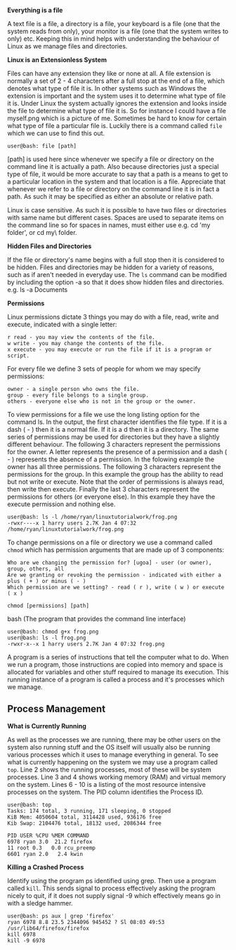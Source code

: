 **Everything is a file**

A text file is a file, a directory is a file, your keyboard is a file (one that the system reads from only), your monitor is a file (one that the system writes to only) etc. Keeping this in mind  helps with understanding the behaviour of Linux as we manage files and directories.

**Linux is an Extensionless System**

Files can have any extension they like or none at all. A file extension is normally a set of 2 - 4 characters after a full stop at the end of a file, which denotes what type of file it is. In other systems such as Windows the extension is important and the system uses it to determine what type of file it is. Under Linux the system actually ignores the extension and looks inside the file to determine what type of file it is. So for instance I could have a file myself.png which is a picture of me. Sometimes be hard to know for certain what type of file a particular file is. Luckily there is a command called ``file`` which we can use to find this out.

    user@bash: file [path]

[path] is used here since  whenever we specify a file or directory on the command line it is actually a path. Also because directories just a special type of file, it would be more accurate to say that a path is a means to get to a particular location in the system and that location is a file.  Appreciate that whenever we refer to a file or directory on the command line it is in fact a path. As such it may be specified as either an absolute or relative path.

Linux is case sensitive. As such it is possible to have two files or directories with same name but different cases. Spaces are used to separate items on the command line so for spaces in names, must either use e.g. cd 'my folder', or cd my\ folder.

**Hidden Files and Directories**

If the file or directory's name begins with a full stop then it is considered to be hidden. Files and directories may be hidden for a variety of reasons, such as if aren't needed in everyday use. The ``ls`` command can be modified by including the option -a so that it does show hidden files and directories. e.g. ls -a Documents


**Permissions**

Linux permissions dictate 3 things you may do with a file, read, write and execute, indicated with a single letter:

    r read - you may view the contents of the file.
    w write - you may change the contents of the file.
    x execute - you may execute or run the file if it is a program or script.

For every file we define 3 sets of people for whom we may specify permissions:

    owner - a single person who owns the file. 
    group - every file belongs to a single group.
    others - everyone else who is not in the group or the owner.

To view permissions for a file we use the long listing option for the command ls. In the output, the first character identifies the file type. If it is a dash ( - ) then it is a normal file. If it is a d then it is a directory. The same series of permissions may be used for directories but they have a slightly different behaviour. The following 3 characters represent the permissions for the owner. A letter represents the presence of a permission and a dash ( - ) represents the absence of a permission. In the folowing example the owner has all three permissions. The following 3 characters represent the permissions for the group. In this example the group has the ability to read but not write or execute. Note that the order of permissions is always read, then write then execute. Finally the last 3 characters represent the permissions for others (or everyone else). In this example they have the execute permission and nothing else.

    user@bash: ls -l /home/ryan/linuxtutorialwork/frog.png  
    -rwxr----x 1 harry users 2.7K Jan 4 07:32 /home/ryan/linuxtutorialwork/frog.png
    
To change permissions on a file or directory we use a command called ``chmod`` which has permission arguments that are made up of 3 components:

    Who are we changing the permission for? [ugoa] - user (or owner), group, others, all
    Are we granting or revoking the permission - indicated with either a plus ( + ) or minus ( - )
    Which permission are we setting? - read ( r ), write ( w ) or execute ( x )

    chmod [permissions] [path]

 bash (The program that provides the command line interface) 

    user@bash: chmod g+x frog.png
    user@bash: ls -l frog.png
    -rwxr-x--x 1 harry users 2.7K Jan 4 07:32 frog.png

A program is a series of instructions that tell the computer what to do. When we run a program, those instructions are copied into memory and space is allocated for variables and other stuff required to manage its execution. This running instance of a program is called a process and it's processes which we manage.

Process Management
-----------------

**What is Currently Running**

As well as the processes we are running, there may be other users on the system also running stuff and the OS itself will usually also be running various processes which it uses to manage everything in general. To see what is currently happening on the system we may use a program called ``top``. Line 2 shows the running processes, most of these will be system processes. Line 3 and 4 shows working memory (RAM) and virtual memory on the system. Lines 6 - 10 is a listing of the most resource intensive processes on the system. The PID column identifies the Process ID.

    user@bash: top
    Tasks: 174 total, 3 running, 171 sleeping, 0 stopped
    KiB Mem: 4050604 total, 3114428 used, 936176 free
    Kib Swap: 2104476 total, 18132 used, 2086344 free
 
    PID USER %CPU %MEM COMMAND
    6978 ryan 3.0  21.2 firefox
    11 root 0.3   0.0 rcu_preemp
    6601 ryan 2.0   2.4 kwin

**Killing a Crashed Process**

Identify using the program ps identified using grep. Then use a program called ``kill``. This sends signal to process effectively asking the program nicely to quit, if it does not supply signal -9 which effectively means go in with a sledge hammer.

    user@bash: ps aux | grep 'firefox'
    ryan 6978 8.8 23.5 2344096 945452 ? Sl 08:03 49:53 /usr/lib64/firefox/firefox
    kill 6978
    kill -9 6978